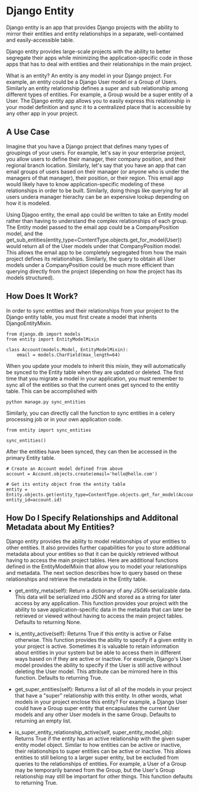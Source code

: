 Django Entity
=============
Django entity is an app that provides Django projects with the ability to mirror their entities and entity relationships in a separate, well-contained and easily-accessible table.

Django entity provides large-scale projects with the ability to better segregate their apps while minimizing the application-specific code in those apps that has to deal with entities and their relationships in the main project.

What is an entity? An entity is any model in your Django project. For example, an entity could be a Django User model or a Group of Users. Similarly an entity relationship defines a super and sub relationship among different types of entities. For example, a Group would be a super entity of a User. The Django entity app allows you to easily express this relationship in your model definition and sync it to a centralized place that is accessible by any other app in your project.

## A Use Case
Imagine that you have a Django project that defines many types of groupings of your users. For example, let's say in your enterprise project, you allow users to define their manager, their company position, and their regional branch location. Similarly, let's say that you have an app that can email groups of users based on their manager (or anyone who is under the managers of that manager), their position, or their region. This email app would likely have to know application-specific modeling of these relationships in order to be built. Similarly, doing things like querying for all users undera manager hierachy can be an expensive lookup depending on how it is modeled.

Using Djagoo entity, the email app could be written to take an Entity model rather than having to understand the complex relationships of each group. The Entity model passed to the email app could be a CompanyPosition model, and the get_sub_entities(entity_type=ContentType.objects.get_for_model(User)) would return all of the User models under that CompanyPosition model. This allows the email app to be completely segregated from how the main project defines its relationships. Similarly, the query to obtain all User models under a CompanyPosition could be much more efficient than querying directly from the project (depending on how the project has its models structured).

## How Does It Work?
In order to sync entities and their relationships from your project to the Django entity table, you must first create a model that inherits DjangoEntityMixin.

    from django.db import models
    from entity import EntityModelMixin

    class Account(models.Model, EntityModelMixin):
        email = models.CharField(max_length=64)

When you update your models to inherit this mixin, they will automatically be synced to the Entity table when they are updated or deleted. The first time that you migrate a model in your application, you must remember to sync all of the entities so that the current ones get synced to the entity table. This can be accomplished with

    python manage.py sync_entities

Similarly, you can directly call the function to sync entities in a celery processing job or in your own application code.

    from entity import sync_entities

    sync_entities()

After the entities have been synced, they can then be accessed in the primary Entity table.

    # Create an Account model defined from above
    account = Account.objects.create(email='hello@hello.com')

    # Get its entity object from the entity table
    entity = Entity.objects.get(entity_type=ContentType.objects.get_for_model(Account), entity_id=account.id)

## How Do I Specify Relationships and Additonal Metadata about My Entities?
Django entity provides the ability to model relationships of your entities to other entities. It also provides further capabilities for you to store additional metadata about your entities so that it can be quickly retrieved without having to access the main project tables. Here are additional functions defined in the EntityModelMixin that allow you to model your relationships and metadata. The next section describes how to query based on these relationships and retrieve the metadata in the Entity table.

- get_entity_meta(self): Return a dictionary of any JSON-serializable data. This data will be serialized into JSON and stored as a string for later access by any application. This function provides your project with the ability to save application-specific data in the metadata that can later be retrieved or viewed without having to access the main project tables. Defaults to returning None.

- is_entity_active(self): Returns True if this entity is active or False otherwise. This function provides the ability to specify if a given entity in your project is active. Sometimes it is valuable to retain information about entities in your system but be able to access them in different ways based on if they are active or inactive. For example, Django's User model provides the ability to specify if the User is still active without deleting the User model. This attribute can be mirrored here in this function. Defaults to returning True.

- get_super_entities(self): Returns a list of all of the models in your project that have a "super" relationship with this entity. In other words, what models in your project enclose this entity? For example, a Django User could have a Group super entity that encapsulates the current User models and any other User models in the same Group. Defaults to returning an empty list.

- is_super_entity_relationship_active(self, super_entity_model_obj): Returns True if the entity has an active relationship with the given super entity model object. Similar to how entities can be active or inactive, their relationships to super entities can be active or inactive. This allows entities to still belong to a larger super entity, but be excluded from queries to the relationships of entities. For example, a User of a Group may be temporarily banned from the Group, but the User's Group relationship may still be important for other things. This function defaults to returning True.
